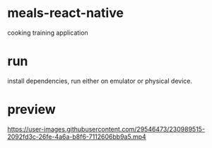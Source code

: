 # meals-react-native
cooking training application

# run
install dependencies, run either on emulator or physical device.

# preview
https://user-images.githubusercontent.com/29546473/230989515-2092fd3c-26fe-4a6a-b8f6-7112606bb9a5.mp4
